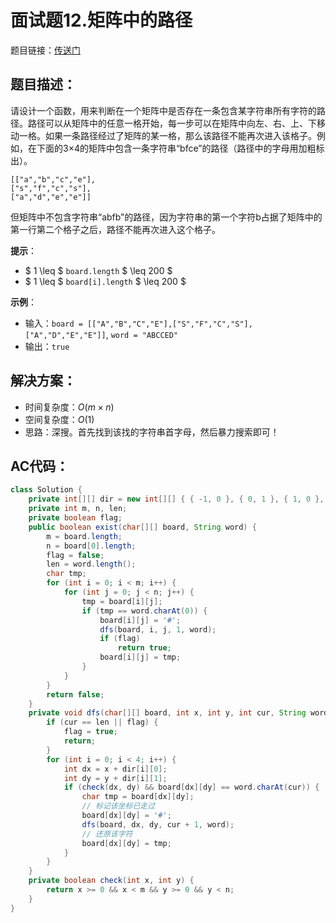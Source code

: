 # 面试题12.矩阵中的路径
题目链接：[传送门](https://leetcode-cn.com/problems/ju-zhen-zhong-de-lu-jing-lcof/)

## 题目描述：
请设计一个函数，用来判断在一个矩阵中是否存在一条包含某字符串所有字符的路径。路径可以从矩阵中的任意一格开始，每一步可以在矩阵中向左、右、上、下移动一格。如果一条路径经过了矩阵的某一格，那么该路径不能再次进入该格子。例如，在下面的3×4的矩阵中包含一条字符串“bfce”的路径（路径中的字母用加粗标出）。

```
[["a","b","c","e"],
["s","f","c","s"],
["a","d","e","e"]]
```

但矩阵中不包含字符串“abfb”的路径，因为字符串的第一个字符b占据了矩阵中的第一行第二个格子之后，路径不能再次进入这个格子。

**提示**：

- $ 1 \leq $ `board.length` $ \leq 200 $
- $ 1 \leq $ `board[i].length` $ \leq 200 $

**示例**：

- 输入：`board = [["A","B","C","E"],["S","F","C","S"],["A","D","E","E"]]`, `word = "ABCCED"`
- 输出：`true`

## 解决方案：
- 时间复杂度：$O(m \times n)$
- 空间复杂度：$O(1)$
- 思路：深搜。首先找到该找的字符串首字母，然后暴力搜索即可！

## AC代码：
```java
class Solution {
	private int[][] dir = new int[][] { { -1, 0 }, { 0, 1 }, { 1, 0 }, { 0, -1 } };
	private int m, n, len;
	private boolean flag;
	public boolean exist(char[][] board, String word) {
		m = board.length;
		n = board[0].length;
		flag = false;
		len = word.length();
		char tmp;
		for (int i = 0; i < m; i++) {
			for (int j = 0; j < n; j++) {
				tmp = board[i][j];
				if (tmp == word.charAt(0)) {
					board[i][j] = '#';
					dfs(board, i, j, 1, word);
					if (flag)
						return true;
					board[i][j] = tmp;
				}
			}
		}
		return false;
	}
	private void dfs(char[][] board, int x, int y, int cur, String word) {
		if (cur == len || flag) {
			flag = true;
			return;
		}
		for (int i = 0; i < 4; i++) {
			int dx = x + dir[i][0];
			int dy = y + dir[i][1];
			if (check(dx, dy) && board[dx][dy] == word.charAt(cur)) {
				char tmp = board[dx][dy];
                // 标记该坐标已走过
				board[dx][dy] = '#';
				dfs(board, dx, dy, cur + 1, word);
                // 还原该字符
				board[dx][dy] = tmp;
			}
		}
	}
	private boolean check(int x, int y) {
		return x >= 0 && x < m && y >= 0 && y < n;
	}
}
```
